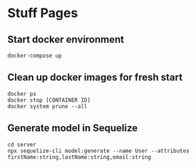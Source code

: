 # Stuff Pages



## Start docker environment

```
docker-compose up
```

## Clean up docker images for fresh start
```
docker ps
docker stop [CONTAINER ID]
docker system prune --all
```

## Generate model in Sequelize
```
cd server
npx sequelize-cli model:generate --name User --attributes firstName:string,lastName:string,email:string
```